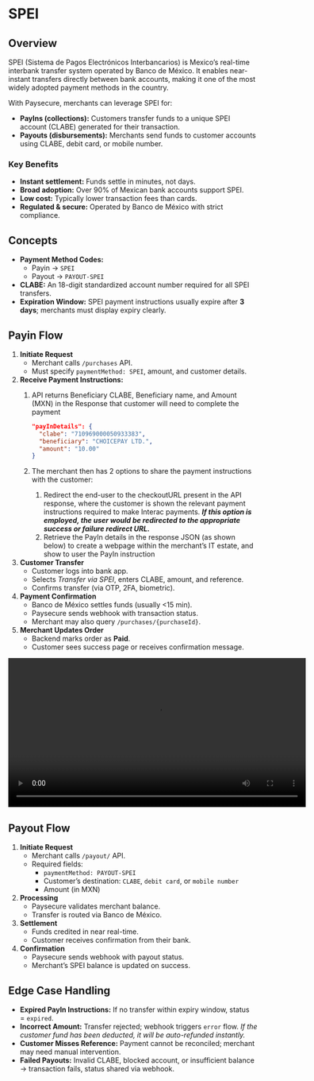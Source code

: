 # SPEI

## Overview

SPEI (Sistema de Pagos Electrónicos Interbancarios) is Mexico’s real-time interbank transfer system operated by Banco de México. It enables near-instant transfers directly between bank accounts, making it one of the most widely adopted payment methods in the country.

With Paysecure, merchants can leverage SPEI for:

- **PayIns (collections):** Customers transfer funds to a unique SPEI account (CLABE) generated for their transaction.
- **Payouts (disbursements):** Merchants send funds to customer accounts using CLABE, debit card, or mobile number.

### Key Benefits

- **Instant settlement:** Funds settle in minutes, not days.
- **Broad adoption:** Over 90% of Mexican bank accounts support SPEI.
- **Low cost:** Typically lower transaction fees than cards.
- **Regulated & secure:** Operated by Banco de México with strict compliance.

## Concepts

- **Payment Method Codes:**
    - Payin → `SPEI`
    - Payout → `PAYOUT-SPEI`
- **CLABE:** An 18-digit standardized account number required for all SPEI transfers.
- **Expiration Window:** SPEI payment instructions usually expire after **3 days**; merchants must display expiry clearly.

## Payin Flow

1. **Initiate Request**
    - Merchant calls `/purchases` API.
    - Must specify `paymentMethod: SPEI`, amount, and customer details.
2. **Receive Payment Instructions:**
    1. API returns Beneficiary CLABE, Beneficiary name, and Amount (MXN) in the Response that customer will need to complete the payment
        
        ```json
        "payInDetails": {
          "clabe": "710969000050933383",
          "beneficiary": "CHOICEPAY LTD.",
          "amount": "10.00"
        }
        ```
        
    2. The merchant then has 2 options to share the payment instructions with the customer:
        1. Redirect the end-user to the checkoutURL present in the API response, where the customer is shown the relevant payment instructions required to make Interac payments. ***If this option is employed, the user would be redirected to the appropriate success or failure redirect URL.***
        2. Retrieve the PayIn details in the response JSON (as shown below) to create a webpage within the merchant’s IT estate, and show to user the PayIn instruction
3. **Customer Transfer**
    - Customer logs into bank app.
    - Selects *Transfer via SPEI*, enters CLABE, amount, and reference.
    - Confirms transfer (via OTP, 2FA, biometric).
4. **Payment Confirmation**
    - Banco de México settles funds (usually &lt;15 min).
    - Paysecure sends webhook with transaction status.
    - Merchant may also query `/purchases/{purchaseId}`.
5. **Merchant Updates Order**
    - Backend marks order as **Paid**.
    - Customer sees success page or receives confirmation message.

<video width="600" controls>
  <source src="/img/speivideo.mp4" type="video/mp4" />
  Your browser does not support the video tag.
</video>

## Payout Flow

1. **Initiate Request**
    - Merchant calls `/payout/` API.
    - Required fields:
        - `paymentMethod: PAYOUT-SPEI`
        - Customer’s destination: `CLABE`, `debit card`, or `mobile number`
        - Amount (in MXN)
2. **Processing**
    - Paysecure validates merchant balance.
    - Transfer is routed via Banco de México.
3. **Settlement**
    - Funds credited in near real-time.
    - Customer receives confirmation from their bank.
4. **Confirmation**
    - Paysecure sends webhook with payout status.
    - Merchant’s SPEI balance is updated on success.

## Edge Case Handling

- **Expired PayIn Instructions:** If no transfer within expiry window, status = `expired`.
- **Incorrect Amount:** Transfer rejected; webhook triggers `error` flow. *If the customer fund has been deducted, it will be auto-refunded instantly.*
- **Customer Misses Reference:** Payment cannot be reconciled; merchant may need manual intervention.
- **Failed Payouts:** Invalid CLABE, blocked account, or insufficient balance → transaction fails, status shared via webhook.